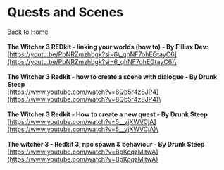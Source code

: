 # Quests and Scenes

[Back to Home](../)\
\
**The Witcher 3 REDkit - linking your worlds (how to) - By Filliax Dev:**\
[https://youtu.be/PbNRZmzhbgk?si=6\_qhNF7ohEGtayC6](https://youtu.be/PbNRZmzhbgk?si=6_qhNF7ohEGtayC6)\
\
\
**The Witcher 3 Redkit - how to create a scene with dialogue - By Drunk Steep**\
[https://www.youtube.com/watch?v=8Qb5r4z8JP4](https://www.youtube.com/watch?v=8Qb5r4z8JP4)\
\
\
**The Witcher 3 Redkit - How to create a new quest - By Drunk Steep**\
[https://www.youtube.com/watch?v=5__vjXWVCjA](https://www.youtube.com/watch?v=5__vjXWVCjA)\
\
\
**The witcher 3 - Redkit 3, npc spawn & behaviour - By Drunk Steep**\
[https://www.youtube.com/watch?v=BpKcqzMitwA](https://www.youtube.com/watch?v=BpKcqzMitwA)
